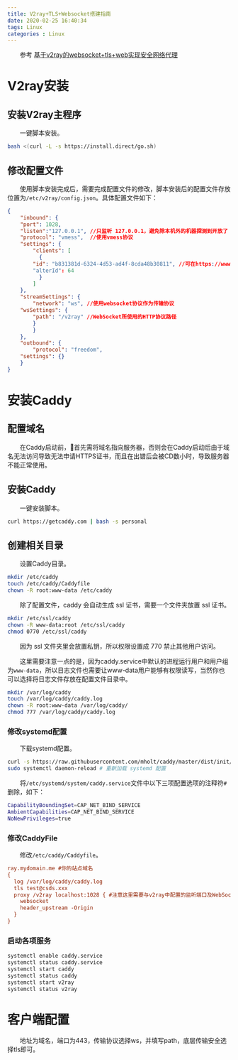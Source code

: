 ```yaml
---
title: V2ray+TLS+Websocket搭建指南
date: 2020-02-25 16:40:34
tags: Linux
categories : Linux
---
```

&emsp;&emsp;参考  [基于v2ray的websocket+tls+web实现安全网络代理](https://www.conum.cn/share/191.html)

# V2ray安装
## 安装V2ray主程序
&emsp;&emsp;一键脚本安装。
```bash
bash <(curl -L -s https://install.direct/go.sh)
```
## 修改配置文件
&emsp;&emsp;使用脚本安装完成后，需要完成配置文件的修改，脚本安装后的配置文件存放位置为`/etc/v2ray/config.json`。具体配置文件如下：

```json
{
    "inbound": {
	"port": 1028,
	"listen":"127.0.0.1", //只监听 127.0.0.1，避免除本机外的机器探测到开放了 1028 端口
	"protocol": "vmess",  //使用vmess协议
	"settings": {
	    "clients": [
	      {
		"id": "b831381d-6324-4d53-ad4f-8cda48b30811", //可在https://www.uuidgenerator.net/生成UUID
		"alterId": 64
	      }
	    ]
	},
    "streamSettings": {
        "network": "ws", //使用websocket协议作为传输协议
	"wsSettings": {
	    "path": "/v2ray" //WebSocket所使用的HTTP协议路径
	    }
        }
    },
    "outbound": {
        "protocol": "freedom",
	"settings": {}
    }
}
```
# 安装Caddy
## 配置域名
&emsp;&emsp;在Caddy启动前，首先需将域名指向服务器，否则会在Caddy启动后由于域名无法访问导致无法申请HTTPS证书，而且在出错后会被CD数小时，导致服务器不能正常使用。
## 安装Caddy
&emsp;&emsp;一键安装脚本。
```bash
curl https://getcaddy.com | bash -s personal
```
## 创建相关目录
&emsp;&emsp;设置Caddy目录。
```bash
mkdir /etc/caddy
touch /etc/caddy/Caddyfile
chown -R root:www-data /etc/caddy
```

&emsp;&emsp;除了配置文件，caddy 会自动生成 ssl 证书，需要一个文件夹放置 ssl 证书。
```bash
mkdir /etc/ssl/caddy
chown -R www-data:root /etc/ssl/caddy
chmod 0770 /etc/ssl/caddy
```
&emsp;&emsp;因为 ssl 文件夹里会放置私钥，所以权限设置成 770 禁止其他用户访问。

&emsp;&emsp;这里需要注意一点的是，因为caddy.service中默认的进程运行用户和用户组为`www-data`，所以日志文件也需要让www-data用户能够有权限读写，当然你也可以选择将日志文件存放在配置文件目录中。
```bash
mkdir /var/log/caddy
touch /var/log/caddy/caddy.log
chown -R root:www-data /var/log/caddy/
chmod 777 /var/log/caddy/caddy.log
```
### 修改systemd配置

&emsp;&emsp;下载systemd配置。
```bash
curl -s https://raw.githubusercontent.com/mholt/caddy/master/dist/init/linux-systemd/caddy.service -o /etc/systemd/system/caddy.service # 从 github 下载 systemd 配置文件 
sudo systemctl daemon-reload # 重新加载 systemd 配置
```

&emsp;&emsp;将`/etc/systemd/system/caddy.service`文件中以下三项配置选项的注释符`#`删除，如下：
```bash
CapabilityBoundingSet=CAP_NET_BIND_SERVICE
AmbientCapabilities=CAP_NET_BIND_SERVICE
NoNewPrivileges=true
```
### 修改CaddyFile
&emsp;&emsp;修改`/etc/caddy/Caddyfile`。

```ini
ray.mydomain.me #你的站点域名
{
  log /var/log/caddy/caddy.log
  tls test@csds.xxx
  proxy /v2ray localhost:1028 { #注意这里需要与v2ray中配置的监听端口及WebSocket所使用的HTTP协议路径一致
    websocket
    header_upstream -Origin
  }
}
```

### 启动各项服务
```bash
systemctl enable caddy.service
systemctl status caddy.service
systemctl start caddy
systemctl status caddy
systemctl start v2ray
systemctl status v2ray
```
# 客户端配置
&emsp;&emsp;地址为域名，端口为443，传输协议选择ws，并填写path，底层传输安全选择tls即可。